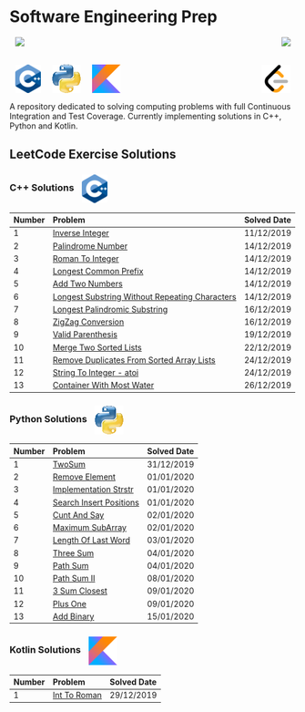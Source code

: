 # Software Engineering Prep

<div>
<a href="https://travis-ci.com/hpnog/computingProblems">
    <img align="left" hspace="10" src="https://travis-ci.com/hpnog/computingProblems.svg?branch=master">
</a>
<a href="https://codecov.io/gh/hpnog/computingProblems">
    <img align="right" hspace="10" src="https://codecov.io/gh/hpnog/computingProblems/branch/master/graph/badge.svg" />
</a>
</div><br/><br/>

<img align="left" hspace="10" height="50" src="./res/cppIcon.png"><img align="left" hspace="10" height="50" src="./res/pythonIcon.png"><img align="left" hspace="10" height="50" src="./res/kotlinIcon.png"><img align="right" hspace="10" height="50" src="./res/leetcodeIcon.png">
</div><br/><br/><br/>

A repository dedicated to solving computing problems with full Continuous Integration and Test Coverage. Currently implementing solutions in C++, Python and Kotlin.

## LeetCode Exercise Solutions

### C++ Solutions <img align="center" hspace="10" height="50" src="./res/cppIcon.png">

| Number         | Problem                                                                                                              | Solved Date |
| :------------- | :------------------------------------------------------------------------------------------------------------------- | :---------- |
| 1              | [Inverse Integer](leetCodeSolutionsCpp/src/leetCodeSolutions/inverseInteger.h)                                                            | 11/12/2019  |
| 2              | [Palindrome Number](leetCodeSolutionsCpp/src/leetCodeSolutions/palindromeNumber.h)                                                        | 14/12/2019  |
| 3              | [Roman To Integer](leetCodeSolutionsCpp/src/leetCodeSolutions/romanToInteger.h)                                                           | 14/12/2019  |
| 4              | [Longest Common Prefix](leetCodeSolutionsCpp/src/leetCodeSolutions/longestCommonPrefix.h)                                                 | 14/12/2019  |
| 5              | [Add Two Numbers](leetCodeSolutionsCpp/src/leetCodeSolutions/addTwoNumbers.h)                                                             | 14/12/2019  |
| 6              | [Longest Substring Without Repeating Characters](leetCodeSolutionsCpp/src/leetCodeSolutions/longestSubstringWithoutRepeatingCharacters.h) | 14/12/2019  |
| 7              | [Longest Palindromic Substring](leetCodeSolutionsCpp/src/leetCodeSolutions/longestPalindromicSubstring.h)                                 | 16/12/2019  |
| 8              | [ZigZag Conversion](leetCodeSolutionsCpp/src/leetCodeSolutions/zigzagConversion.h)                                                        | 16/12/2019  |
| 9              | [Valid Parenthesis](leetCodeSolutionsCpp/src/leetCodeSolutions/validParenthesis.h)                                                        | 19/12/2019  |
| 10             | [Merge Two Sorted Lists](leetCodeSolutionsCpp/src/leetCodeSolutions/mergeTwoSortedLists.h)                                                | 22/12/2019  |
| 11             | [Remove Duplicates From Sorted Array Lists](leetCodeSolutionsCpp/src/leetCodeSolutions/removeDuplicatesFromSortedArray.h)                 | 24/12/2019  |
| 12             | [String To Integer - atoi](leetCodeSolutionsCpp/src/leetCodeSolutions/stringToInteger_atoi.h)                                             | 24/12/2019  |
| 13             | [Container With Most Water](leetCodeSolutionsCpp/src/leetCodeSolutions/containerWithMostWater.h)                                             | 26/12/2019  |


### Python Solutions <img align="center" hspace="10" height="50" src="./res/pythonIcon.png">

| Number         | Problem                                                                                                              | Solved Date |
| :------------- | :------------------------------------------------------------------------------------------------------------------- | :---------- |
| 1              | [TwoSum](leetCodeSolutionsPython/twoSum.py)                                                                          | 31/12/2019  |
| 2              | [Remove Element](leetCodeSolutionsPython/removeElement.py)                                                           | 01/01/2020  |
| 3              | [Implementation Strstr](leetCodeSolutionsPython/implementationStrstr.py)                                             | 01/01/2020  |
| 4              | [Search Insert Positions](leetCodeSolutionsPython/searchInsertPositions.py)                                          | 01/01/2020  |
| 5              | [Cunt And Say](leetCodeSolutionsPython/countAndSay.py)                                                               | 02/01/2020  |
| 6              | [Maximum SubArray](leetCodeSolutionsPython/maximumSubArray.py)                                                       | 02/01/2020  |
| 7              | [Length Of Last Word](leetCodeSolutionsPython/lengthOfLastWord.py)                                                   | 03/01/2020  |
| 8              | [Three Sum](leetCodeSolutionsPython/threeSum.py)                                                                     | 04/01/2020  |
| 9              | [Path Sum](leetCodeSolutionsPython/pathSum.py)                                                                       | 04/01/2020  |
| 10             | [Path Sum II](leetCodeSolutionsPython/pathSumII.py)                                                                  | 08/01/2020  |
| 11             | [3 Sum Closest](leetCodeSolutionsPython/threeSumClosest.py)                                                          | 09/01/2020  |
| 12             | [Plus One](leetCodeSolutionsPython/plusOne.py)                                                                       | 09/01/2020  |
| 13             | [Add Binary](leetCodeSolutionsPython/addBinary.py)                                                                   | 15/01/2020  |

### Kotlin Solutions <img align="center" hspace="10" height="50" src="./res/kotlinIcon.png">

| Number         | Problem                                                                                                              | Solved Date |
| :------------- | :------------------------------------------------------------------------------------------------------------------- | :---------- |
| 1              | [Int To Roman](leetCodeSolutionsKotlin/src/main/kotlin/IntToRoman.kt)                                                | 29/12/2019  |
